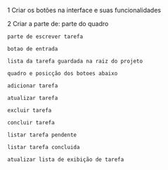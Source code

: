 1 Criar os botões na interface e suas funcionalidades

2 Criar a parte de:
    parte do quadro

    parte de escrever tarefa

    botao de entrada

    lista da tarefa guardada na raiz do projeto

    quadro e posicção dos botoes abaixo

    adicionar tarefa

    atualizar tarefa

    excluir tarefa

    concluir tarefa

    listar tarefa pendente

    listar tarefa concluida

    atualizar lista de exibição de tarefa